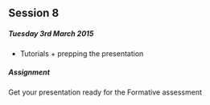 ## Session 8	

##### Tuesday 3rd March 2015

* Tutorials + prepping the presentation	

##### Assignment

Get your presentation ready for the Formative assessment
